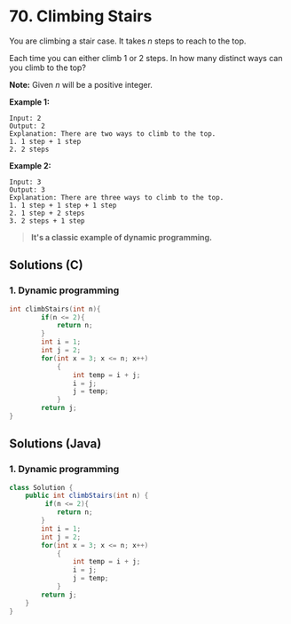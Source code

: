# 70. Climbing Stairs

You are climbing a stair case. It takes *n* steps to reach to the top.

Each time you can either climb 1 or 2 steps. In how many distinct ways can you climb to the top?

**Note:** Given *n* will be a positive integer.

**Example 1:**

```
Input: 2
Output: 2
Explanation: There are two ways to climb to the top.
1. 1 step + 1 step
2. 2 steps
```

**Example 2:**

```
Input: 3
Output: 3
Explanation: There are three ways to climb to the top.
1. 1 step + 1 step + 1 step
2. 1 step + 2 steps
3. 2 steps + 1 step
```



> **It's a classic example of dynamic programming.**

## Solutions (C)

### 1. Dynamic programming

```c
int climbStairs(int n){
        if(n <= 2){
            return n;
        }
        int i = 1;
        int j = 2;
        for(int x = 3; x <= n; x++)
            {
                int temp = i + j;
                i = j;
                j = temp;
            }
        return j;
}
```



## Solutions (Java)

### 1. Dynamic programming

```java
class Solution {
    public int climbStairs(int n) {
         if(n <= 2){
            return n;
        }
        int i = 1;
        int j = 2;
        for(int x = 3; x <= n; x++)
            {
                int temp = i + j;
                i = j;
                j = temp;
            }
        return j;
    }
}
```




